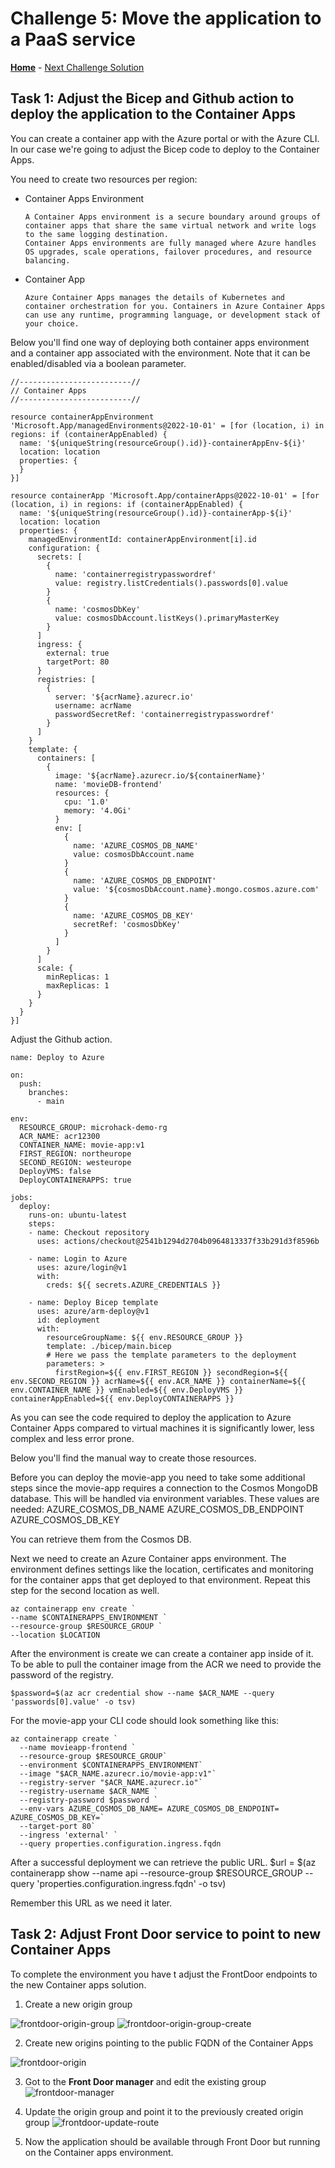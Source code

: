 # Challenge 5: Move the application to a PaaS service

**[Home](../README.md)** - [Next Challenge Solution](./)

## Task 1: Adjust the Bicep and Github action to deploy the application to the Container Apps

You can create a container app with the Azure portal or with the Azure CLI. In our case we're going to adjust the Bicep code to deploy to the Container Apps.

You need to create two resources per region:
* Container Apps Environment

      A Container Apps environment is a secure boundary around groups of container apps that share the same virtual network and write logs to the same logging destination.
      Container Apps environments are fully managed where Azure handles OS upgrades, scale operations, failover procedures, and resource balancing.
* Container App

      Azure Container Apps manages the details of Kubernetes and container orchestration for you. Containers in Azure Container Apps can use any runtime, programming language, or development stack of your choice.

Below you'll find one way of deploying both container apps environment and a container app associated with the environment. Note that it can be enabled/disabled via a boolean parameter.

```
//-------------------------//
// Container Apps
//-------------------------//

resource containerAppEnvironment 'Microsoft.App/managedEnvironments@2022-10-01' = [for (location, i) in regions: if (containerAppEnabled) {
  name: '${uniqueString(resourceGroup().id)}-containerAppEnv-${i}'
  location: location
  properties: {
  }
}]

resource containerApp 'Microsoft.App/containerApps@2022-10-01' = [for (location, i) in regions: if (containerAppEnabled) {
  name: '${uniqueString(resourceGroup().id)}-containerApp-${i}'
  location: location
  properties: {
    managedEnvironmentId: containerAppEnvironment[i].id
    configuration: {
      secrets: [
        {
          name: 'containerregistrypasswordref'
          value: registry.listCredentials().passwords[0].value
        }
        {
          name: 'cosmosDbKey'
          value: cosmosDbAccount.listKeys().primaryMasterKey
        }
      ]
      ingress: {
        external: true
        targetPort: 80
      }
      registries: [
        {
          server: '${acrName}.azurecr.io'
          username: acrName
          passwordSecretRef: 'containerregistrypasswordref'
        }
      ]
    }
    template: {
      containers: [
        {
          image: '${acrName}.azurecr.io/${containerName}'
          name: 'movieDB-frontend'
          resources: {
            cpu: '1.0'
            memory: '4.0Gi'
          }
          env: [
            {
              name: 'AZURE_COSMOS_DB_NAME'
              value: cosmosDbAccount.name
            }
            {
              name: 'AZURE_COSMOS_DB_ENDPOINT'
              value: '${cosmosDbAccount.name}.mongo.cosmos.azure.com'
            }
            {
              name: 'AZURE_COSMOS_DB_KEY'
              secretRef: 'cosmosDbKey'
            }
          ]
        }
      ]
      scale: {
        minReplicas: 1
        maxReplicas: 1
      }
    }
  }
}]
```

Adjust the Github action.
```
name: Deploy to Azure

on:
  push:
    branches:
      - main

env:
  RESOURCE_GROUP: microhack-demo-rg
  ACR_NAME: acr12300
  CONTAINER_NAME: movie-app:v1
  FIRST_REGION: northeurope
  SECOND_REGION: westeurope
  DeployVMS: false
  DeployCONTAINERAPPS: true

jobs:
  deploy:
    runs-on: ubuntu-latest
    steps:
    - name: Checkout repository
      uses: actions/checkout@2541b1294d2704b0964813337f33b291d3f8596b

    - name: Login to Azure
      uses: azure/login@v1
      with:
        creds: ${{ secrets.AZURE_CREDENTIALS }}

    - name: Deploy Bicep template
      uses: azure/arm-deploy@v1
      id: deployment
      with:
        resourceGroupName: ${{ env.RESOURCE_GROUP }}
        template: ./bicep/main.bicep
        # Here we pass the template parameters to the deployment
        parameters: >
          firstRegion=${{ env.FIRST_REGION }} secondRegion=${{ env.SECOND_REGION }} acrName=${{ env.ACR_NAME }} containerName=${{ env.CONTAINER_NAME }} vmEnabled=${{ env.DeployVMS }} containerAppEnabled=${{ env.DeployCONTAINERAPPS }}
```

As you can see the code required to deploy the application to Azure Container Apps compared to virtual machines it is significantly lower, less complex and less error prone.


Below you'll find the manual way to create those resources.

Before you can deploy the movie-app you need to take some additional steps since the movie-app requires a connection to the Cosmos MongoDB database. This will be handled via environment variables. These values are needed:
AZURE_COSMOS_DB_NAME
AZURE_COSMOS_DB_ENDPOINT
AZURE_COSMOS_DB_KEY

You can retrieve them from the Cosmos DB.

Next we need to create an Azure Container apps environment. The environment defines settings like the location, certificates and monitoring for the container apps that get deployed to that environment.
Repeat this step for the second location as well.

```
az containerapp env create `
--name $CONTAINERAPPS_ENVIRONMENT `
--resource-group $RESOURCE_GROUP `
--location $LOCATION
```

After the environment is create we can create a container app inside of it.
To be able to pull the container image from the ACR we need to provide the password of the registry.
```
$password=$(az acr credential show --name $ACR_NAME --query 'passwords[0].value' -o tsv)
```

For the movie-app your CLI code should look something like this:
```
az containerapp create `
  --name movieapp-frontend `
  --resource-group $RESOURCE_GROUP`
  --environment $CONTAINERAPPS_ENVIRONMENT`
  --image "$ACR_NAME.azurecr.io/movie-app:v1"`
  --registry-server "$ACR_NAME.azurecr.io"`
  --registry-username $ACR_NAME `
  --registry-password $password `
  --env-vars AZURE_COSMOS_DB_NAME= AZURE_COSMOS_DB_ENDPOINT= AZURE_COSMOS_DB_KEY=`
  --target-port 80`
  --ingress 'external' `
  --query properties.configuration.ingress.fqdn
```

After a successful deployment we can retrieve the public URL.
$url = $(az containerapp show --name api --resource-group $RESOURCE_GROUP --query 'properties.configuration.ingress.fqdn' -o tsv)

Remember this URL as we need it later.

## Task 2: Adjust Front Door service to point to new Container Apps

To complete the environment you have t adjust the FrontDoor endpoints to the new Container apps solution.

1. Create a new origin group

![frontdoor-origin-group](../Images/frontdoor07.png)
![frontdoor-origin-group-create](../Images/frontdoor08.png)

2. Create new origins pointing to the public FQDN of the Container Apps

![frontdoor-origin](../Images/frontdoor09.png)

3. Got to the <b>Front Door manager</b> and edit the existing group
![frontdoor-manager](../Images/frontdoor10.png)

4. Update the origin group and point it to the previously created origin group
![frontdoor-update-route](../Images/frontdoor11.png)

5. Now the application should be available through Front Door but running on the Container apps environment.
